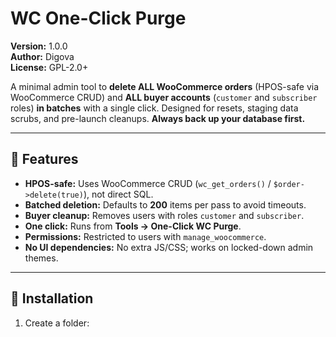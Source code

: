 # WC One-Click Purge

**Version:** 1.0.0  
**Author:** Digova  
**License:** GPL-2.0+  

A minimal admin tool to **delete ALL WooCommerce orders** (HPOS-safe via WooCommerce CRUD) and **ALL buyer accounts** (`customer` and `subscriber` roles) **in batches** with a single click. Designed for resets, staging data scrubs, and pre-launch cleanups. **Always back up your database first.**

---

## 🚀 Features
- **HPOS-safe:** Uses WooCommerce CRUD (`wc_get_orders()` / `$order->delete(true)`), not direct SQL.
- **Batched deletion:** Defaults to **200** items per pass to avoid timeouts.
- **Buyer cleanup:** Removes users with roles `customer` and `subscriber`.
- **One click:** Runs from **Tools → One-Click WC Purge**.
- **Permissions:** Restricted to users with `manage_woocommerce`.
- **No UI dependencies:** No extra JS/CSS; works on locked-down admin themes.

---

## 📂 Installation
1. Create a folder:
